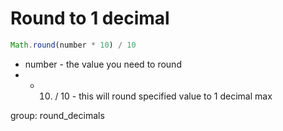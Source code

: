 # Round to 1 decimal

```javascript
Math.round(number * 10) / 10
```

- number - the value you need to round
- * 10) / 10 - this will round specified value to 1 decimal max

group: round_decimals
